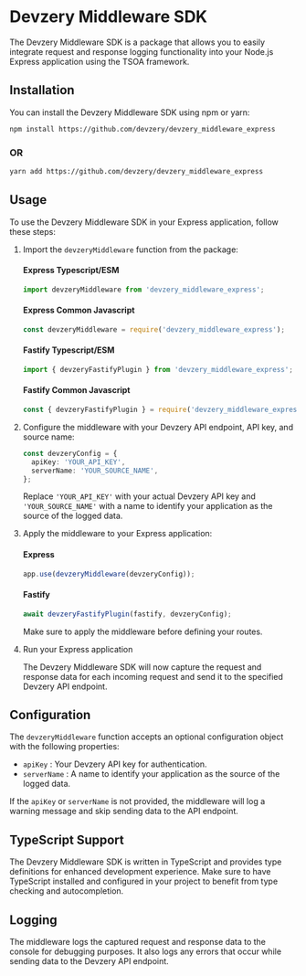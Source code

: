 # Devzery Middleware SDK

The Devzery Middleware SDK is a package that allows you to easily integrate request and response logging functionality into your Node.js Express application using the TSOA framework.

## Installation

You can install the Devzery Middleware SDK using npm or yarn:

```bash
npm install https://github.com/devzery/devzery_middleware_express
```
### OR

```bash
yarn add https://github.com/devzery/devzery_middleware_express
```


## Usage

To use the Devzery Middleware SDK in your Express application, follow these steps:

1. Import the `devzeryMiddleware` function from the package:

   #### Express Typescript/ESM
   ```typescript
   import devzeryMiddleware from 'devzery_middleware_express';
   ```
   #### Express Common Javascript
   ```javascript
   const devzeryMiddleware = require('devzery_middleware_express');
   ```
   #### Fastify Typescript/ESM
   ```typescript
   import { devzeryFastifyPlugin } from 'devzery_middleware_express';
   ```
   #### Fastify Common Javascript
   ```javascript
   const { devzeryFastifyPlugin } = require('devzery_middleware_express');
   ```

2. Configure the middleware with your Devzery API endpoint, API key, and source name:

   ```typescript
   const devzeryConfig = {
     apiKey: 'YOUR_API_KEY',
     serverName: 'YOUR_SOURCE_NAME',
   };
   ```


   Replace `'YOUR_API_KEY'` with your actual Devzery API key and `'YOUR_SOURCE_NAME'` with a name to identify your application as the source of the logged data.

3. Apply the middleware to your Express application:

   #### Express
   ```typescript
   app.use(devzeryMiddleware(devzeryConfig));
   ```
   
   #### Fastify
   ```javascript
   await devzeryFastifyPlugin(fastify, devzeryConfig);
   ```

   Make sure to apply the middleware before defining your routes.

4. Run your Express application

   The Devzery Middleware SDK will now capture the request and response data for each incoming request and send it to the specified Devzery API endpoint.

## Configuration

The `devzeryMiddleware` function accepts an optional configuration object with the following properties:

- `apiKey` : Your Devzery API key for authentication.
- `serverName` : A name to identify your application as the source of the logged data.

If the `apiKey` or `serverName` is not provided, the middleware will log a warning message and skip sending data to the API endpoint.

## TypeScript Support

The Devzery Middleware SDK is written in TypeScript and provides type definitions for enhanced development experience. Make sure to have TypeScript installed and configured in your project to benefit from type checking and autocompletion.

## Logging

The middleware logs the captured request and response data to the console for debugging purposes. It also logs any errors that occur while sending data to the Devzery API endpoint.

